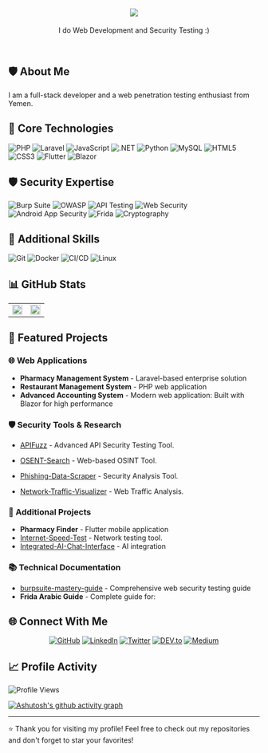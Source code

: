 <h1 align="center">
  <a href="https://github.com/Al-shwaib">
    <img src="https://readme-typing-svg.herokuapp.com/?lines=Hi+there!+👋;I'm+Abdulqudos+Al-Shwaib&center=true&size=30&color=FF69B4">
  </a>
</h1>

<p align="center">I do Web Development and Security Testing :)</p>

<br />

## 🛡️ About Me
I am a full-stack developer and a web penetration testing enthusiast from Yemen.

## 🔧 Core Technologies
![PHP](https://img.shields.io/badge/-PHP-777BB4?style=flat-square&logo=php&logoColor=white)
![Laravel](https://img.shields.io/badge/-Laravel-FF2D20?style=flat-square&logo=laravel&logoColor=white)
![JavaScript](https://img.shields.io/badge/-JavaScript-F7DF1E?style=flat-square&logo=javascript&logoColor=black)
![.NET](https://img.shields.io/badge/-.NET-512BD4?style=flat-square&logo=dotnet&logoColor=white)
![Python](https://img.shields.io/badge/-Python-3776AB?style=flat-square&logo=Python&logoColor=white)
![MySQL](https://img.shields.io/badge/-MySQL-4479A1?style=flat-square&logo=mysql&logoColor=white)
![HTML5](https://img.shields.io/badge/-HTML5-E34F26?style=flat-square&logo=html5&logoColor=white)
![CSS3](https://img.shields.io/badge/-CSS3-1572B6?style=flat-square&logo=css3&logoColor=white)
![Flutter](https://img.shields.io/badge/-Flutter-02569B?style=flat-square&logo=flutter&logoColor=white)
![Blazor](https://img.shields.io/badge/-Blazor-512BD4?style=flat-square&logo=blazor&logoColor=white)

## 🛡️ Security Expertise
![Burp Suite](https://img.shields.io/badge/-Burp%20Suite-FF6633?style=flat-square&logo=burp-suite&logoColor=white)
![OWASP](https://img.shields.io/badge/-OWASP-000000?style=flat-square&logo=owasp&logoColor=white)
![API Testing](https://img.shields.io/badge/-API%20Testing-009688?style=flat-square&logo=postman&logoColor=white)
![Web Security](https://img.shields.io/badge/-Web%20Security-000000?style=flat-square&logo=security&logoColor=white)
![Android App Security](https://img.shields.io/badge/-Android%20Security-3DDC84?style=flat-square&logo=android&logoColor=white)
![Frida](https://img.shields.io/badge/-Frida-00ADD8?style=flat-square&logo=frida&logoColor=white)
![Cryptography](https://img.shields.io/badge/-Cryptography-276DC3?style=flat-square&logo=data:image/png;base64,iVBORw0KGgoAAAANSUhEUgAAAA4AAAAOCAYAAAAfSC3RAAAABHNCSVQICAgIfAhkiAAAAAlwSFlzAAAA7AAAAOwBeShxvQAAABl0RVh0U29mdHdhcmUAd3d3Lmlua3NjYXBlLm9yZ5vuPBoAAADSSURBVCiRrdKxSgNBFIXhb9dgKzZiYSUopHBbwd4HsLSMjY2FXWK5rQQ7BSsrK4sUgkWKPICFVkJYJJWVFsklxYAiuza7kHXBU907c+bMnWGO0mKNHzzgDu2i/xUjzLHAAXawhwE+UcHeCn6IKeYB7eAFm0X/GXeBjvG4YjvFZ0A/0QRHa0Cv+AvoBZ20wA0+8IwLHK6wRfSVBo+4xWkKvR6O8YSrFDpLwQlOVuyr/+2jGdpwHtDNGnCGVmhjFPoa/vbfNvCOl9D3/xkLzX5yCw3qC+tWgQAAAABJRU5ErkJggg==)

## 🔨 Additional Skills
![Git](https://img.shields.io/badge/-Git-F05032?style=flat-square&logo=git&logoColor=white)
![Docker](https://img.shields.io/badge/-Docker-2496ED?style=flat-square&logo=docker&logoColor=white)
![CI/CD](https://img.shields.io/badge/-CI%2FCD-4A154B?style=flat-square&logo=github-actions&logoColor=white)
![Linux](https://img.shields.io/badge/-Linux-FCC624?style=flat-square&logo=linux&logoColor=black)

## 📊 GitHub Stats

<div align="center">
  <table>
    <tr>
      <td width="50%">
        <img width="100%" src="https://github-readme-stats.vercel.app/api?username=Al-shwaib&show_icons=true&theme=tokyonight&hide_border=true&include_all_commits=true&count_private=true">
      </td>
      <td width="50%">
        <img width="100%" src="https://github-readme-streak-stats.herokuapp.com/?user=Al-shwaib&theme=tokyonight&hide_border=true">
      </td>
    </tr>
  </table>
</div>

## 🚀 Featured Projects

### 🌐 Web Applications
- **Pharmacy Management System** - Laravel-based enterprise solution
- **Restaurant Management System** - PHP web application
- **Advanced Accounting System** - Modern web application: Built with Blazor for high performance
  
### 🛡️ Security Tools & Research
- [APIFuzz](https://github.com/Al-shwaib/APIFuzz) - Advanced API Security Testing Tool.
- [OSENT-Search](https://github.com/Al-shwaib/OSENT-Search) - Web-based OSINT Tool.

- [Phishing-Data-Scraper](https://github.com/Al-shwaib/Phishing-Data-Scraper) - Security Analysis Tool.
- [Network-Traffic-Visualizer](https://github.com/Al-shwaib/Network-Traffic-Visualizer) - Web Traffic Analysis.

### 📱 Additional Projects
- **Pharmacy Finder** - Flutter mobile application
- [Internet-Speed-Test](https://github.com/Al-shwaib/Internet-Speed-Test) - Network testing tool.
- [Integrated-AI-Chat-Interface](https://github.com/Al-shwaib/Integrated-AI-Chat-Interface) - AI integration

### 📚 Technical Documentation
- [burpsuite-mastery-guide](https://github.com/Al-shwaib/burpsuite-mastery-guide) - Comprehensive web security testing guide
- **Frida Arabic Guide** - Complete guide for:

## 🌐 Connect With Me

<div align="center">
  
[![GitHub](https://img.shields.io/badge/GitHub-%2312100E.svg?&style=for-the-badge&logo=Github&logoColor=white)](https://github.com/Al-shwaib)
[![LinkedIn](https://img.shields.io/badge/linkedin-%230077B5.svg?&style=for-the-badge&logo=linkedin&logoColor=white)](https://www.linkedin.com/)
[![Twitter](https://img.shields.io/badge/twitter-%231DA1F2.svg?&style=for-the-badge&logo=twitter&logoColor=white)](https://x.com/Alshwaib_dev)
[![DEV.to](https://img.shields.io/badge/DEV.TO-%230A0A0A.svg?&style=for-the-badge&logo=dev.to&logoColor=white)](https://dev.to/alshwaib)
[![Medium](https://img.shields.io/badge/medium-%2312100E.svg?&style=for-the-badge&logo=medium&logoColor=white)](https://medium.com/@alshwaib1)

</div>

## 📈 Profile Activity
<!-- Profile Views Counter -->
![Profile Views](https://komarev.com/ghpvc/?username=Al-shwaib&color=blue&style=flat-square)

<!-- Activity Graph -->
[![Ashutosh's github activity graph](https://github-readme-activity-graph.vercel.app/graph?username=Al-shwaib&theme=tokyo-night&hide_border=true)](https://github.com/Al-shwaib)

---
⭐ Thank you for visiting my profile! Feel free to check out my repositories and don't forget to star your favorites!
